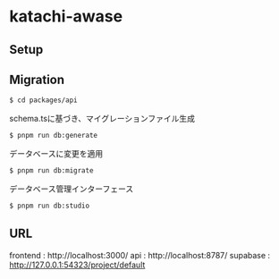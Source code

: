 # katachi-awase

## Setup

## Migration

```bash
$ cd packages/api
```

schema.tsに基づき、マイグレーションファイル生成

```bash
$ pnpm run db:generate
```

データベースに変更を適用

```bash
$ pnpm run db:migrate
```

データベース管理インターフェース

```bash
$ pnpm run db:studio
```

## URL

frontend : http://localhost:3000/ 
api : http://localhost:8787/ 
supabase : http://127.0.0.1:54323/project/default 
